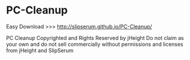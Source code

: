 # PC-Cleanup

Easy Download >>> http://slipserum.github.io/PC-Cleanup/

PC Cleanup
Copyrighted and Rights Reserved by jHeight
Do not claim as your own and do not sell commercially without permissions and licenses from jHeight and SlipSerum
